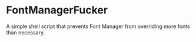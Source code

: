# FontManagerFucker
A simple shell script that prevents Font Manager from overriding more fonts than necessary.

